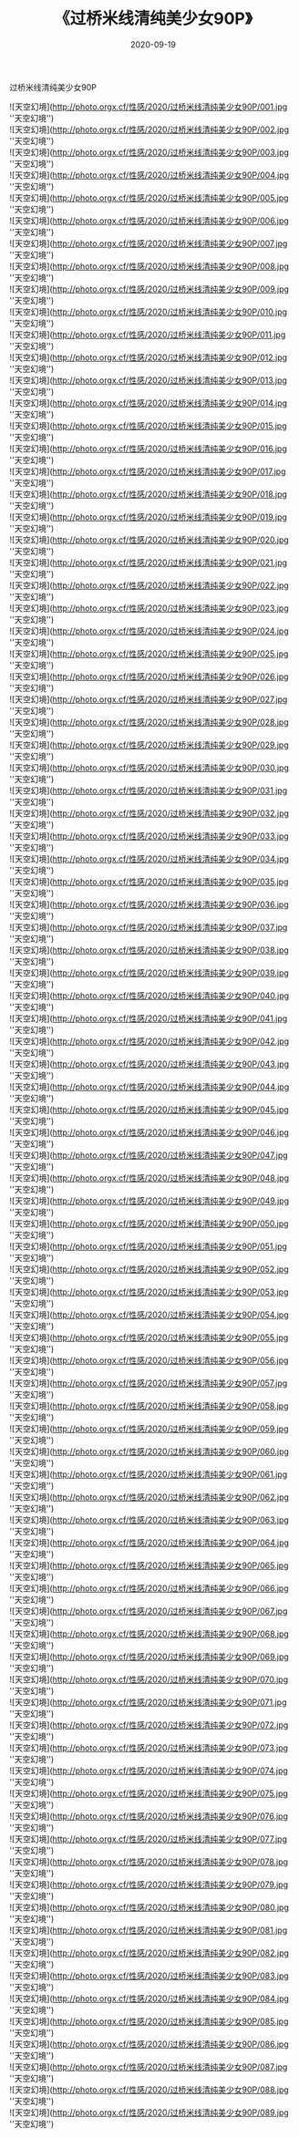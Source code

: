 ﻿---
layout: post
title:  《过桥米线清纯美少女90P》
date:   2020-09-19
img: http://photo.orgx.cf/性感/2020/过桥米线清纯美少女90P/000.jpg
categories: [美女, 性感, 泳衣]
---

过桥米线清纯美少女90P



![天空幻境](http://photo.orgx.cf/性感/2020/过桥米线清纯美少女90P/001.jpg ''天空幻境'') <br>
![天空幻境](http://photo.orgx.cf/性感/2020/过桥米线清纯美少女90P/002.jpg ''天空幻境'') <br>
![天空幻境](http://photo.orgx.cf/性感/2020/过桥米线清纯美少女90P/003.jpg ''天空幻境'') <br>
![天空幻境](http://photo.orgx.cf/性感/2020/过桥米线清纯美少女90P/004.jpg ''天空幻境'') <br>
![天空幻境](http://photo.orgx.cf/性感/2020/过桥米线清纯美少女90P/005.jpg ''天空幻境'') <br>
![天空幻境](http://photo.orgx.cf/性感/2020/过桥米线清纯美少女90P/006.jpg ''天空幻境'') <br>
![天空幻境](http://photo.orgx.cf/性感/2020/过桥米线清纯美少女90P/007.jpg ''天空幻境'') <br>
![天空幻境](http://photo.orgx.cf/性感/2020/过桥米线清纯美少女90P/008.jpg ''天空幻境'') <br>
![天空幻境](http://photo.orgx.cf/性感/2020/过桥米线清纯美少女90P/009.jpg ''天空幻境'') <br>
![天空幻境](http://photo.orgx.cf/性感/2020/过桥米线清纯美少女90P/010.jpg ''天空幻境'') <br>
![天空幻境](http://photo.orgx.cf/性感/2020/过桥米线清纯美少女90P/011.jpg ''天空幻境'') <br>
![天空幻境](http://photo.orgx.cf/性感/2020/过桥米线清纯美少女90P/012.jpg ''天空幻境'') <br>
![天空幻境](http://photo.orgx.cf/性感/2020/过桥米线清纯美少女90P/013.jpg ''天空幻境'') <br>
![天空幻境](http://photo.orgx.cf/性感/2020/过桥米线清纯美少女90P/014.jpg ''天空幻境'') <br>
![天空幻境](http://photo.orgx.cf/性感/2020/过桥米线清纯美少女90P/015.jpg ''天空幻境'') <br>
![天空幻境](http://photo.orgx.cf/性感/2020/过桥米线清纯美少女90P/016.jpg ''天空幻境'') <br>
![天空幻境](http://photo.orgx.cf/性感/2020/过桥米线清纯美少女90P/017.jpg ''天空幻境'') <br>
![天空幻境](http://photo.orgx.cf/性感/2020/过桥米线清纯美少女90P/018.jpg ''天空幻境'') <br>
![天空幻境](http://photo.orgx.cf/性感/2020/过桥米线清纯美少女90P/019.jpg ''天空幻境'') <br>
![天空幻境](http://photo.orgx.cf/性感/2020/过桥米线清纯美少女90P/020.jpg ''天空幻境'') <br>
![天空幻境](http://photo.orgx.cf/性感/2020/过桥米线清纯美少女90P/021.jpg ''天空幻境'') <br>
![天空幻境](http://photo.orgx.cf/性感/2020/过桥米线清纯美少女90P/022.jpg ''天空幻境'') <br>
![天空幻境](http://photo.orgx.cf/性感/2020/过桥米线清纯美少女90P/023.jpg ''天空幻境'') <br>
![天空幻境](http://photo.orgx.cf/性感/2020/过桥米线清纯美少女90P/024.jpg ''天空幻境'') <br>
![天空幻境](http://photo.orgx.cf/性感/2020/过桥米线清纯美少女90P/025.jpg ''天空幻境'') <br>
![天空幻境](http://photo.orgx.cf/性感/2020/过桥米线清纯美少女90P/026.jpg ''天空幻境'') <br>
![天空幻境](http://photo.orgx.cf/性感/2020/过桥米线清纯美少女90P/027.jpg ''天空幻境'') <br>
![天空幻境](http://photo.orgx.cf/性感/2020/过桥米线清纯美少女90P/028.jpg ''天空幻境'') <br>
![天空幻境](http://photo.orgx.cf/性感/2020/过桥米线清纯美少女90P/029.jpg ''天空幻境'') <br>
![天空幻境](http://photo.orgx.cf/性感/2020/过桥米线清纯美少女90P/030.jpg ''天空幻境'') <br>
![天空幻境](http://photo.orgx.cf/性感/2020/过桥米线清纯美少女90P/031.jpg ''天空幻境'') <br>
![天空幻境](http://photo.orgx.cf/性感/2020/过桥米线清纯美少女90P/032.jpg ''天空幻境'') <br>
![天空幻境](http://photo.orgx.cf/性感/2020/过桥米线清纯美少女90P/033.jpg ''天空幻境'') <br>
![天空幻境](http://photo.orgx.cf/性感/2020/过桥米线清纯美少女90P/034.jpg ''天空幻境'') <br>
![天空幻境](http://photo.orgx.cf/性感/2020/过桥米线清纯美少女90P/035.jpg ''天空幻境'') <br>
![天空幻境](http://photo.orgx.cf/性感/2020/过桥米线清纯美少女90P/036.jpg ''天空幻境'') <br>
![天空幻境](http://photo.orgx.cf/性感/2020/过桥米线清纯美少女90P/037.jpg ''天空幻境'') <br>
![天空幻境](http://photo.orgx.cf/性感/2020/过桥米线清纯美少女90P/038.jpg ''天空幻境'') <br>
![天空幻境](http://photo.orgx.cf/性感/2020/过桥米线清纯美少女90P/039.jpg ''天空幻境'') <br>
![天空幻境](http://photo.orgx.cf/性感/2020/过桥米线清纯美少女90P/040.jpg ''天空幻境'') <br>
![天空幻境](http://photo.orgx.cf/性感/2020/过桥米线清纯美少女90P/041.jpg ''天空幻境'') <br>
![天空幻境](http://photo.orgx.cf/性感/2020/过桥米线清纯美少女90P/042.jpg ''天空幻境'') <br>
![天空幻境](http://photo.orgx.cf/性感/2020/过桥米线清纯美少女90P/043.jpg ''天空幻境'') <br>
![天空幻境](http://photo.orgx.cf/性感/2020/过桥米线清纯美少女90P/044.jpg ''天空幻境'') <br>
![天空幻境](http://photo.orgx.cf/性感/2020/过桥米线清纯美少女90P/045.jpg ''天空幻境'') <br>
![天空幻境](http://photo.orgx.cf/性感/2020/过桥米线清纯美少女90P/046.jpg ''天空幻境'') <br>
![天空幻境](http://photo.orgx.cf/性感/2020/过桥米线清纯美少女90P/047.jpg ''天空幻境'') <br>
![天空幻境](http://photo.orgx.cf/性感/2020/过桥米线清纯美少女90P/048.jpg ''天空幻境'') <br>
![天空幻境](http://photo.orgx.cf/性感/2020/过桥米线清纯美少女90P/049.jpg ''天空幻境'') <br>
![天空幻境](http://photo.orgx.cf/性感/2020/过桥米线清纯美少女90P/050.jpg ''天空幻境'') <br>
![天空幻境](http://photo.orgx.cf/性感/2020/过桥米线清纯美少女90P/051.jpg ''天空幻境'') <br>
![天空幻境](http://photo.orgx.cf/性感/2020/过桥米线清纯美少女90P/052.jpg ''天空幻境'') <br>
![天空幻境](http://photo.orgx.cf/性感/2020/过桥米线清纯美少女90P/053.jpg ''天空幻境'') <br>
![天空幻境](http://photo.orgx.cf/性感/2020/过桥米线清纯美少女90P/054.jpg ''天空幻境'') <br>
![天空幻境](http://photo.orgx.cf/性感/2020/过桥米线清纯美少女90P/055.jpg ''天空幻境'') <br>
![天空幻境](http://photo.orgx.cf/性感/2020/过桥米线清纯美少女90P/056.jpg ''天空幻境'') <br>
![天空幻境](http://photo.orgx.cf/性感/2020/过桥米线清纯美少女90P/057.jpg ''天空幻境'') <br>
![天空幻境](http://photo.orgx.cf/性感/2020/过桥米线清纯美少女90P/058.jpg ''天空幻境'') <br>
![天空幻境](http://photo.orgx.cf/性感/2020/过桥米线清纯美少女90P/059.jpg ''天空幻境'') <br>
![天空幻境](http://photo.orgx.cf/性感/2020/过桥米线清纯美少女90P/060.jpg ''天空幻境'') <br>
![天空幻境](http://photo.orgx.cf/性感/2020/过桥米线清纯美少女90P/061.jpg ''天空幻境'') <br>
![天空幻境](http://photo.orgx.cf/性感/2020/过桥米线清纯美少女90P/062.jpg ''天空幻境'') <br>
![天空幻境](http://photo.orgx.cf/性感/2020/过桥米线清纯美少女90P/063.jpg ''天空幻境'') <br>
![天空幻境](http://photo.orgx.cf/性感/2020/过桥米线清纯美少女90P/064.jpg ''天空幻境'') <br>
![天空幻境](http://photo.orgx.cf/性感/2020/过桥米线清纯美少女90P/065.jpg ''天空幻境'') <br>
![天空幻境](http://photo.orgx.cf/性感/2020/过桥米线清纯美少女90P/066.jpg ''天空幻境'') <br>
![天空幻境](http://photo.orgx.cf/性感/2020/过桥米线清纯美少女90P/067.jpg ''天空幻境'') <br>
![天空幻境](http://photo.orgx.cf/性感/2020/过桥米线清纯美少女90P/068.jpg ''天空幻境'') <br>
![天空幻境](http://photo.orgx.cf/性感/2020/过桥米线清纯美少女90P/069.jpg ''天空幻境'') <br>
![天空幻境](http://photo.orgx.cf/性感/2020/过桥米线清纯美少女90P/070.jpg ''天空幻境'') <br>
![天空幻境](http://photo.orgx.cf/性感/2020/过桥米线清纯美少女90P/071.jpg ''天空幻境'') <br>
![天空幻境](http://photo.orgx.cf/性感/2020/过桥米线清纯美少女90P/072.jpg ''天空幻境'') <br>
![天空幻境](http://photo.orgx.cf/性感/2020/过桥米线清纯美少女90P/073.jpg ''天空幻境'') <br>
![天空幻境](http://photo.orgx.cf/性感/2020/过桥米线清纯美少女90P/074.jpg ''天空幻境'') <br>
![天空幻境](http://photo.orgx.cf/性感/2020/过桥米线清纯美少女90P/075.jpg ''天空幻境'') <br>
![天空幻境](http://photo.orgx.cf/性感/2020/过桥米线清纯美少女90P/076.jpg ''天空幻境'') <br>
![天空幻境](http://photo.orgx.cf/性感/2020/过桥米线清纯美少女90P/077.jpg ''天空幻境'') <br>
![天空幻境](http://photo.orgx.cf/性感/2020/过桥米线清纯美少女90P/078.jpg ''天空幻境'') <br>
![天空幻境](http://photo.orgx.cf/性感/2020/过桥米线清纯美少女90P/079.jpg ''天空幻境'') <br>
![天空幻境](http://photo.orgx.cf/性感/2020/过桥米线清纯美少女90P/080.jpg ''天空幻境'') <br>
![天空幻境](http://photo.orgx.cf/性感/2020/过桥米线清纯美少女90P/081.jpg ''天空幻境'') <br>
![天空幻境](http://photo.orgx.cf/性感/2020/过桥米线清纯美少女90P/082.jpg ''天空幻境'') <br>
![天空幻境](http://photo.orgx.cf/性感/2020/过桥米线清纯美少女90P/083.jpg ''天空幻境'') <br>
![天空幻境](http://photo.orgx.cf/性感/2020/过桥米线清纯美少女90P/084.jpg ''天空幻境'') <br>
![天空幻境](http://photo.orgx.cf/性感/2020/过桥米线清纯美少女90P/085.jpg ''天空幻境'') <br>
![天空幻境](http://photo.orgx.cf/性感/2020/过桥米线清纯美少女90P/086.jpg ''天空幻境'') <br>
![天空幻境](http://photo.orgx.cf/性感/2020/过桥米线清纯美少女90P/087.jpg ''天空幻境'') <br>
![天空幻境](http://photo.orgx.cf/性感/2020/过桥米线清纯美少女90P/088.jpg ''天空幻境'') <br>
![天空幻境](http://photo.orgx.cf/性感/2020/过桥米线清纯美少女90P/089.jpg ''天空幻境'') <br>